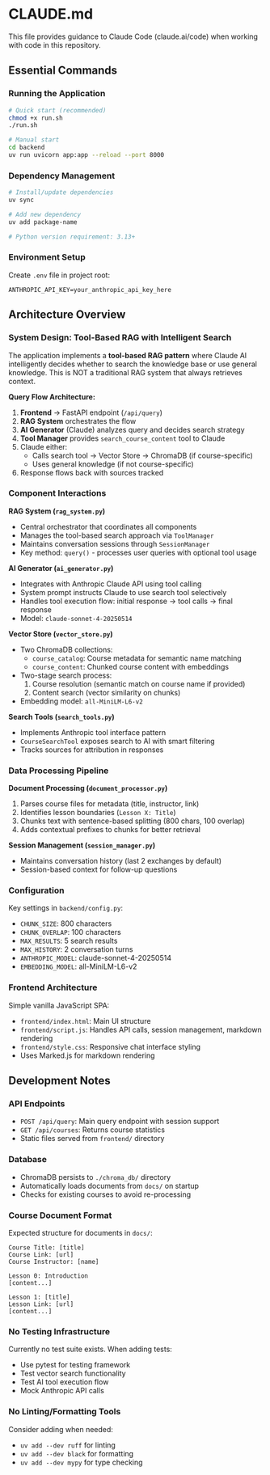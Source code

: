 # CLAUDE.md

This file provides guidance to Claude Code (claude.ai/code) when working with code in this repository.

## Essential Commands

### Running the Application
```bash
# Quick start (recommended)
chmod +x run.sh
./run.sh

# Manual start
cd backend
uv run uvicorn app:app --reload --port 8000
```

### Dependency Management
```bash
# Install/update dependencies
uv sync

# Add new dependency
uv add package-name

# Python version requirement: 3.13+
```

### Environment Setup
Create `.env` file in project root:
```
ANTHROPIC_API_KEY=your_anthropic_api_key_here
```

## Architecture Overview

### System Design: Tool-Based RAG with Intelligent Search

The application implements a **tool-based RAG pattern** where Claude AI intelligently decides whether to search the knowledge base or use general knowledge. This is NOT a traditional RAG system that always retrieves context.

**Query Flow Architecture:**
1. **Frontend** → FastAPI endpoint (`/api/query`)
2. **RAG System** orchestrates the flow
3. **AI Generator** (Claude) analyzes query and decides search strategy
4. **Tool Manager** provides `search_course_content` tool to Claude
5. Claude either:
   - Calls search tool → Vector Store → ChromaDB (if course-specific)
   - Uses general knowledge (if not course-specific)
6. Response flows back with sources tracked

### Component Interactions

**RAG System (`rag_system.py`)**
- Central orchestrator that coordinates all components
- Manages the tool-based search approach via `ToolManager`
- Maintains conversation sessions through `SessionManager`
- Key method: `query()` - processes user queries with optional tool usage

**AI Generator (`ai_generator.py`)**
- Integrates with Anthropic Claude API using tool calling
- System prompt instructs Claude to use search tool selectively
- Handles tool execution flow: initial response → tool calls → final response
- Model: `claude-sonnet-4-20250514`

**Vector Store (`vector_store.py`)**
- Two ChromaDB collections:
  - `course_catalog`: Course metadata for semantic name matching
  - `course_content`: Chunked course content with embeddings
- Two-stage search process:
  1. Course resolution (semantic match on course name if provided)
  2. Content search (vector similarity on chunks)
- Embedding model: `all-MiniLM-L6-v2`

**Search Tools (`search_tools.py`)**
- Implements Anthropic tool interface pattern
- `CourseSearchTool` exposes search to AI with smart filtering
- Tracks sources for attribution in responses

### Data Processing Pipeline

**Document Processing (`document_processor.py`)**
1. Parses course files for metadata (title, instructor, link)
2. Identifies lesson boundaries (`Lesson X: Title`)
3. Chunks text with sentence-based splitting (800 chars, 100 overlap)
4. Adds contextual prefixes to chunks for better retrieval

**Session Management (`session_manager.py`)**
- Maintains conversation history (last 2 exchanges by default)
- Session-based context for follow-up questions

### Configuration

Key settings in `backend/config.py`:
- `CHUNK_SIZE`: 800 characters
- `CHUNK_OVERLAP`: 100 characters
- `MAX_RESULTS`: 5 search results
- `MAX_HISTORY`: 2 conversation turns
- `ANTHROPIC_MODEL`: claude-sonnet-4-20250514
- `EMBEDDING_MODEL`: all-MiniLM-L6-v2

### Frontend Architecture

Simple vanilla JavaScript SPA:
- `frontend/index.html`: Main UI structure
- `frontend/script.js`: Handles API calls, session management, markdown rendering
- `frontend/style.css`: Responsive chat interface styling
- Uses Marked.js for markdown rendering

## Development Notes

### API Endpoints
- `POST /api/query`: Main query endpoint with session support
- `GET /api/courses`: Returns course statistics
- Static files served from `frontend/` directory

### Database
- ChromaDB persists to `./chroma_db/` directory
- Automatically loads documents from `docs/` on startup
- Checks for existing courses to avoid re-processing

### Course Document Format
Expected structure for documents in `docs/`:
```
Course Title: [title]
Course Link: [url]
Course Instructor: [name]

Lesson 0: Introduction
[content...]

Lesson 1: [title]
Lesson Link: [url]
[content...]
```

### No Testing Infrastructure
Currently no test suite exists. When adding tests:
- Use pytest for testing framework
- Test vector search functionality
- Test AI tool execution flow
- Mock Anthropic API calls

### No Linting/Formatting Tools
Consider adding when needed:
- `uv add --dev ruff` for linting
- `uv add --dev black` for formatting
- `uv add --dev mypy` for type checking
